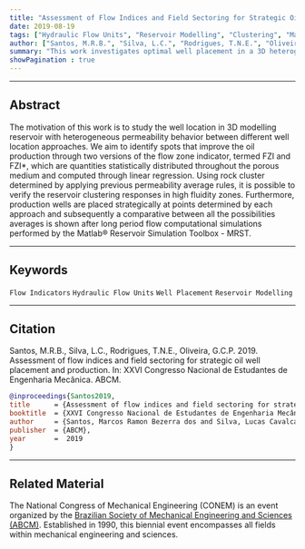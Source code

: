 ```yaml
---
title: "Assessment of Flow Indices and Field Sectoring for Strategic Oil Well Placement and Production" 
date: 2019-08-19
tags: ["Hydraulic Flow Units", "Reservoir Modelling", "Clustering", "Machine Learning"]
author: ["Santos, M.R.B.", "Silva, L.C.", "Rodrigues, T.N.E.", "Oliveira, G.C.P."]
summary: "This work investigates optimal well placement in a 3D heterogeneous reservoir by comparing different location strategies based on flow zone indicators (FZI and FZI*)."
showPagination : true
---
```


---

## Abstract

The motivation of this work is to study the well location in 3D modelling reservoir with heterogeneous permeability behavior between different well location approaches. We aim to identify spots that improve the oil production through two versions of the flow zone indicator, termed FZI and FZI*, which are quantities statistically distributed throughout the porous medium and computed through linear regression. Using rock cluster determined by applying previous permeability average rules, it is possible to verify the reservoir clustering responses in high fluidity zones. Furthermore, production wells are placed strategically at points determined by each approach and subsequently a comparative between all the possibilities averages is shown after long period flow computational simulations performed by the Matlab® Reservoir Simulation Toolbox - MRST.

---

## Keywords

`Flow Indicators` `Hydraulic Flow Units` `Well Placement` `Reservoir Modelling`

---

## Citation

Santos, M.R.B., Silva, L.C., Rodrigues, T.N.E., Oliveira, G.C.P. 2019. Assessment of flow indices and field sectoring for strategic oil well placement and production. In: XXVI Congresso Nacional de Estudantes de Engenharia Mecânica. ABCM.

```BibTeX
@inproceedings{Santos2019,
title      = {Assessment of flow indices and field sectoring for strategic oil well placement and production},
booktitle  = {XXVI Congresso Nacional de Estudantes de Engenharia Mecânica},
author     = {Santos, Marcos Ramon Bezerra dos and Silva, Lucas Cavalcanti and Rodrigues, Thiago Ney Evaristo and Oliveira, Gustavo Charles Peixoto de},
publisher  = {ABCM},
year       =  2019
}
```

---

## Related Material

The National Congress of Mechanical Engineering (CONEM) is an event organized by the [Brazilian Society of Mechanical Engineering and Sciences (ABCM)](https://abcm.org.br/). Established in 1990, this biennial event encompasses all fields within mechanical engineering and sciences.

